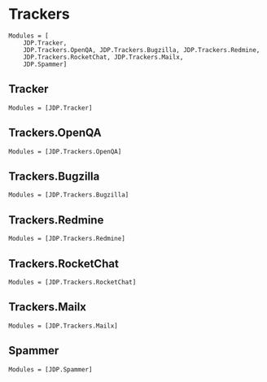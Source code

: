 # Trackers

```@index
Modules = [
	JDP.Tracker,
	JDP.Trackers.OpenQA, JDP.Trackers.Bugzilla, JDP.Trackers.Redmine,
	JDP.Trackers.RocketChat, JDP.Trackers.Mailx,
	JDP.Spammer]
```

## Tracker

```@autodocs
Modules = [JDP.Tracker]
```

## Trackers.OpenQA

```@autodocs
Modules = [JDP.Trackers.OpenQA]
```

## Trackers.Bugzilla

```@autodocs
Modules = [JDP.Trackers.Bugzilla]
```

## Trackers.Redmine

```@autodocs
Modules = [JDP.Trackers.Redmine]
```

## Trackers.RocketChat

```@autodocs
Modules = [JDP.Trackers.RocketChat]
```

## Trackers.Mailx

```@autodocs
Modules = [JDP.Trackers.Mailx]
```

## Spammer

```@autodocs
Modules = [JDP.Spammer]
```
